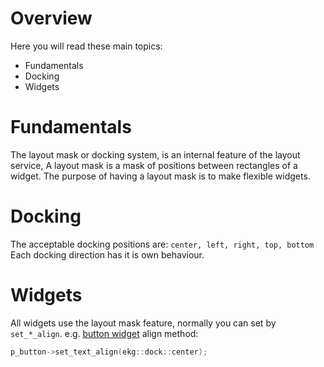 # Overview

Here you will read these main topics:
- Fundamentals
- Docking
- Widgets

# Fundamentals

The layout mask or docking system, is an internal feature of the layout service, A layout mask is a mask of positions between rectangles of a widget. The purpose of having a layout mask is to make flexible widgets.

# Docking

The acceptable docking positions are: `center, left, right, top, bottom`
Each docking direction has it is own behaviour.

# Widgets

All widgets use the layout mask feature, normally you can set by `set_*_align`.
e.g. [button widget](../ui/buttonwidget.md) align method:

```cpp
p_button->set_text_align(ekg::dock::center);
```
